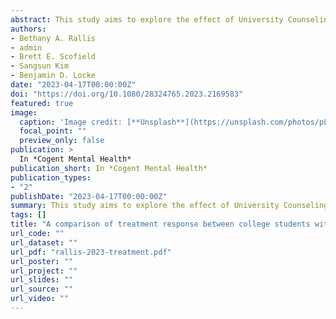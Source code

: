 ```yaml
---
abstract: This study aims to explore the effect of University Counseling Center (UCC) treatment in a nationally representative sample of 101,354 college students with suicide risk variables (i.e. recent suicidal ideation (SI), recent SI and history of suicide attempts (SA), history of SA) as compared to those without suicide risk seeking services from 160 UCCs. Time Varying Effects Modeling was used to assess changes in distress level and SI over the course of up to 20 sessions of treatment among students with the aforementioned risk variables compared to those without. Reductions in distress and SI were observed in all students with the most significant change seen in the first five sessions. Students with recent SI and no history of attempts seem to achieve comparable amount of improvement to students without suicide risks. Presence of suicide attempt history appears to limit the prognosis. These results entail that students with a history of SA whose levels of risk and chronicity of symptoms may require more treatment and be better managed with alternative forms of treatment.
authors:
- Bethany A. Rallis
- admin
- Brett E. Scofield
- Sangsun Kim
- Benjamin D. Locke
date: "2023-04-17T00:00:00Z"
doi: "https://doi.org/10.1080/28324765.2023.2169583"
featured: true
image:
  caption: 'Image credit: [**Unsplash**](https://unsplash.com/photos/pLCdAaMFLTE)'
  focal_point: ""
  preview_only: false
publication: > 
  In *Cogent Mental Health*
publication_short: In *Cogent Mental Health*
publication_types:
- "2"
publishDate: "2023-04-17T00:00:00Z"
summary: This study aims to explore the effect of University Counseling Center (UCC) treatment in a nationally representative sample of 101,354 college students with suicide risk variables (i.e. recent suicidal ideation (SI), recent SI and history of suicide attempts (SA), history of SA) as compared to those without suicide risk seeking services from 160 UCCs. Time Varying Effects Modeling was used to assess changes in distress level and SI over the course of up to 20 sessions of treatment among students with the aforementioned risk variables compared to those without. Reductions in distress and SI were observed in all students with the most significant change seen in the first five sessions. Students with recent SI and no history of attempts seem to achieve comparable amount of improvement to students without suicide risks. Presence of suicide attempt history appears to limit the prognosis. These results entail that students with a history of SA whose levels of risk and chronicity of symptoms may require more treatment and be better managed with alternative forms of treatment.
tags: []
title: "A comparison of treatment response between college students with and without suicide risk at university counseling centers"
url_code: ""
url_dataset: ""
url_pdf: "rallis-2023-treatment.pdf"
url_poster: ""
url_project: ""
url_slides: ""
url_source: ""
url_video: ""
---
```


